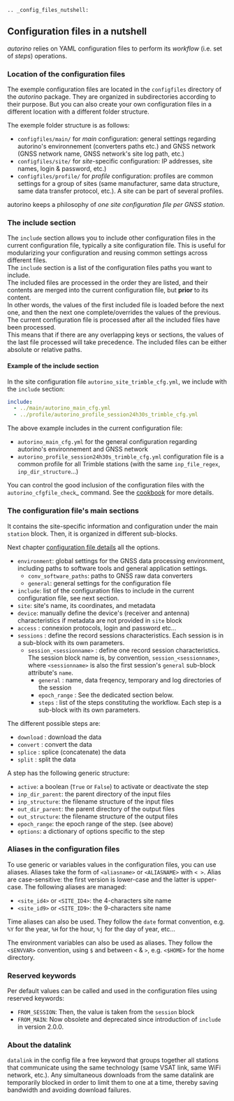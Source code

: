 ```{eval-rst}
.. _config_files_nutshell:
```

## Configuration files in a nutshell

_autorino_ relies on YAML configuration files to perform its _workflow_
(i.e. set of _steps_) operations.

### Location of the configuration files

The exemple configuration files are located in the `configfiles` directory of the _autorino_ package.
They are organized in subdirectories according to their purpose.
But you can also create your own configuration files in a different location with a different folder structure.

The exemple folder structure is as follows:
* `configfiles/main/` for _main_ configuration: general settings regarding autorino's environnement (converters paths
  etc.) and GNSS network
  (GNSS network name, GNSS network's site log path, etc.)
* `configfiles/site/` for _site_-specific configuration: IP addresses, site names, login & password, etc.)
* `configfiles/profile/` for _profile_ configuration: profiles are common settings for a group of sites (same
  manufacturer, same
  data structure, same data transfer protocol, etc.). A site can be part of several profiles.

autorino keeps a philosophy of _one site configuration file per GNSS station_.

### The include section

The `include` section allows you to include other configuration files in the current configuration file,
typically a site configuration file.
This is useful for modularizing your configuration and reusing common settings across different files.  
The `include` section is a list of the configuration files paths you want to include.  
The included files are processed in the order they are listed, and their contents are merged into the current
configuration file, but __prior__ to its content.  
In other words, the values of the first included file is loaded before the next one, and then the next one
complete/overrides the
values of the previous. The current configuration file is processed after all the included files have been processed.  
This means that if there are any overlapping keys or sections, the values of the last file processed will take
precedence.
The included files can be either absolute or relative paths.

#### Example of the include section

In the site configuration file `autorino_site_trimble_cfg.yml`, we include with the `include` section:

```yaml
include:
  - ../main/autorino_main_cfg.yml
  - ../profile/autorino_profile_session24h30s_trimble_cfg.yml
```

The above example includes in the current configuration file:

* `autorino_main_cfg.yml` for the general configuration regarding autorino's environnement and GNSS network
* `autorino_profile_session24h30s_trimble_cfg.yml` configuration file is a common profile for all Trimble stations (with
  the same `inp_file_regex`, `inp_dir_structure`...)

You can control the good inclusion of the configuration files with the `autorino_cfgfile_check`_ command.
See the [cookbook](cookbook.md) for more details.

### The configuration file's main sections

It contains the site-specific information and configuration under the main `station` block.
Then, it is organized in different sub-blocks.

Next chapter [configuration file details](config_file_details.md) all the options.

* `environment`: global settings for the GNSS data processing environment, including paths to software tools and general
  application settings.
    * `conv_software_paths`: paths to GNSS raw data converters
    * `general`: general settings for the configuration file
* `include`: list of the configuration files to include in the current configuration file, see next section.
* `site`: site's name, its coordinates, and metadata
* `device`: manually define the device's (receiver and antenna) characteristics if metadata are not provided in
  `site` block
* `access` : connexion protocols, login and password etc...
* `sessions` : define the record sessions characteristics.
  Each session is in a sub-block with its own parameters.
    * `session_<sessionname>` : define one record session characteristics.
      The session block name is, by convention, `session_<sessionname>`, where `<sessionname>` is also the first
      session's `general` sub-block attribute's `name`.
        * `general` : name, data freqency, temporary and log directories of the session
        * `epoch_range` : See the dedicated section below.
        * `steps` : list of the steps constituting the workflow.
          Each step is a sub-block with its own parameters.

The different possible steps are:

* `download` : download the data
* `convert` : convert the data
* `splice` : splice (concatenate) the data
* `split` : split the data

A step has the following generic structure:

* `active`: a boolean (`True` or `False`) to activate or deactivate the step
* `inp_dir_parent`: the parent directory of the input files
* `inp_structure`: the filename structure of the input files
* `out_dir_parent`: the parent directory of the output files
* `out_structure`: the filename structure of the output files
* `epoch_range`: the epoch range of the step. (see above)
* `options`: a dictionary of options specific to the step

### Aliases in the configuration files

To use generic or variables values in the configuration files, you can use aliases.
Aliases take the form of `<aliasname>` or `<ALIASNAME>` with `< >`. Alias are case-sensitive:
the first version is lower-case and the latter is upper-case.
The following aliases are managed:

* `<site_id4>` or `<SITE_ID4>`: the 4-characters site name
* `<site_id9>` or `<SITE_ID9>`: the 9-characters site name

Time aliases can also be used. They follow the `date` format convention,
e.g. `%Y` for the year, `%H` for the hour, `%j` for the day of year, etc...

The environment variables can also be used as aliases. They follow the `<$ENVVAR>` convention,
using `$` and between `<` & `>`, e.g. `<$HOME>` for the home directory.

### Reserved keywords

Per default values can be called and used in the configuration files using reserved keywords:

* `FROM_SESSION`: Then, the value is taken from the `session` block
* `FROM_MAIN`: Now obsolete and deprecated since introduction of `include` in version 2.0.0.

### About the datalink
`datalink` in the config file a free keyword that groups together all stations 
that communicate using the same technology (same VSAT link, same WiFi network, etc.). 
Any simultaneous downloads from the same datalink are temporarily blocked 
in order to limit them to one at a time, thereby saving bandwidth and
avoiding download failures.
